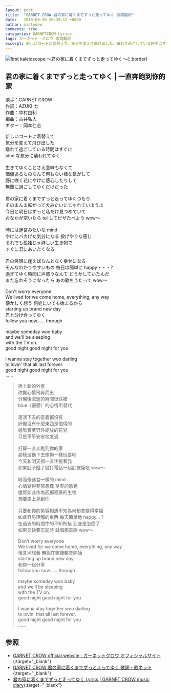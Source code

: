```yaml
---
layout: post
title:  "GARNET CROW 君の家に着くまでずっと走ってゆく 歌詞翻訳"
date:   2018-09-30 20:39:12 +0800
author: mistydew
comments: true
categories: GARNETCROW Lyrics
tags: ガーネット・クロウ 歌詞翻訳
excerpt: 新しいコートに着替えて、気分を変えて飛び出した。離れて過ごしている時間はすぐに、blueな気分に襲われてゆく。
---
```

![first kaleidscope 〜君の家に着くまでずっと走ってゆく〜](https://raw.githubusercontent.com/mistydew/gc2/master/cover/minial/MINIAL_first%20kaleidscope%20〜君の家に着くまでずっと走ってゆく〜.jpg){:.border}

## 君の家に着くまでずっと走ってゆく | 一直奔跑到你的家

歌手：GARNET CROW<br>
作詞：AZUKI 七<br>
作曲：中村由利<br>
編曲：古井弘人<br>
ギター：岡本仁志

<div class="lyric-original">
<p>
新しいコートに着替えて<br>
気分を変えて飛び出した<br>
離れて過ごしている時間はすぐに<br>
blue な気分に襲われてゆく<br>
<br>
生きてゆくことさえ意味もなくて<br>
価値あるものなんて何もない様な気がして<br>
野に咲く花にやけに感心したりして<br>
無難に過ごしてゆくだけだった<br>
<br>
君の家に着くまでずっと走ってゆくつもり<br>
そのまんま転がって犬みたいにじゃれていようよ<br>
今日と明日はずっと私だけ見つめていて<br>
おなかが空いたら tel してピザたべよう wow〜<br>
<br>
時には迷宮みたいな mind<br>
やけにバカげた気分になる 投げやりな感じ<br>
それでも孤独じゃ淋しい生き物で<br>
すぐに君にあいたくなる<br>
<br>
君の笑顔に逢えばなんとなく幸せになる<br>
そんなわかりやすいもの 毎日は簡単に happy・・・?<br>
過ぎてゆく時間に戸惑うなんて どうかしていたんだ<br>
また忘れそうになったら あの歌をうたって wow〜<br>
<br>
Don't worry everyone<br>
We lived for we come home, everything, any way<br>
懐かしく想う 何処にいても始まるから<br>
starting up brand new day<br>
君と分け合ってゆく<br>
follow you now…… through<br>
<br>
maybe someday woo baby<br>
and we'll be sleeping<br>
with the TV on.<br>
good night good night for you<br>
<br>
I wanna stay together woo darling<br>
to lovin' that all last forever.<br>
good night good night for you<br>
……
</p>
</div>

<div class="lyric-translation">
<blockquote>
換上新的外套<br>
改變心情飛奔而出<br>
分開後流逝的時間很快被<br>
blue（憂鬱）的心情所替代<br>
<br>
連活下去的意義都沒有<br>
好像沒有什麼東西是值得的<br>
邊欣賞著野外綻放的花兒<br>
只是平平安安地度過<br>
<br>
打算一直奔跑到你的家<br>
那樣滾動下去像狗一樣玩耍吧<br>
今天和明天都一直注視著我<br>
如果肚子餓了就打電話一起訂披薩吃 wow～<br>
<br>
時而像迷宮一樣的 mind<br>
心情變得非常愚蠢 草率的感覺<br>
儘管如此作為孤獨寂寞的生物<br>
想要馬上見到你<br>
<br>
只要和你的笑容相遇不知為何都會變得幸福<br>
如此容易理解的東西 每天簡單地 happy...？<br>
在過去的時間中的不知所措 到底是怎麼了<br>
如果又快要忘記時 就唱那首歌 wow～<br>
<br>
Don't worry everyone<br>
We lived for we come home, everything, any way<br>
懷念地想著 無論在哪裡都會開始<br>
starting up brand new day<br>
和你一起分享<br>
follow you now...... through<br>
<br>
maybe someday woo baby<br>
and we'll be sleeping<br>
with the TV on.<br>
good night good night for you<br>
<br>
I wanna stay together woo darling<br>
to lovin' that all last forever.<br>
good night good night for you<br>
......
</blockquote>
</div>

## 参照

* [GARNET CROW official website : ガーネットクロウ オフィシャルサイト](http://www.garnetcrow.com){:target="_blank"}
* [GARNET CROW 君の家に着くまでずっと走ってゆく 歌詞 - 歌ネット](https://www.uta-net.com/song/20130){:target="_blank"}
* [君の家に着くまでずっと走ってゆく Lyrics \| GARNET CROW music diary](https://mistydew.github.io/gc/lyrics/original/君の家に着くまでずっと走ってゆく.html){:target="_blank"}
